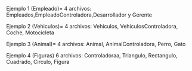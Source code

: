 Ejemplo 1 (Empleado)= 4 archivos: Empleados,EmpleadoControladora,Desarrollador y Gerente


Ejemplo 2 (Vehiculos)= 4 archivos: Vehiculos, VehiculosControladora, Coche, Motocicleta


Ejemplo 3 (Animal)= 4 archivos: Animal, AnimalControladora, Perro, Gato


Ejemplo 4 (Figuras) 6 archivos: Controladoraa, Triangulo, Rectangulo, Cuadrado, Circulo, Figura
